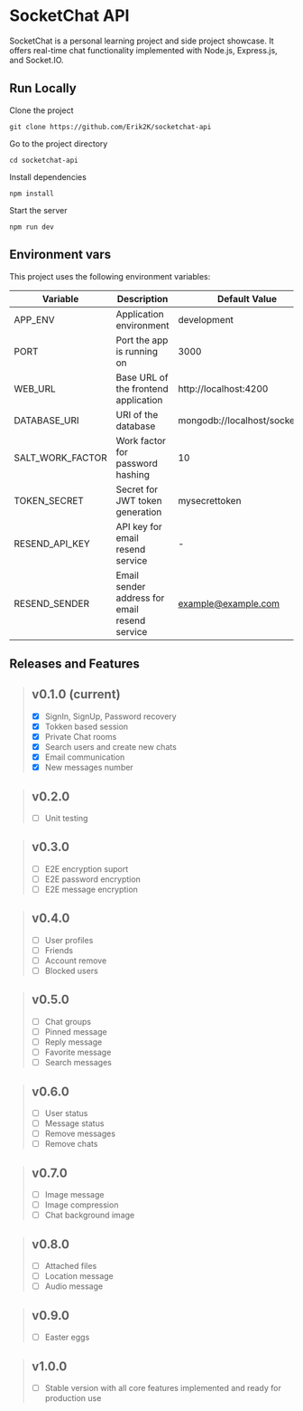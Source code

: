 
# SocketChat API

SocketChat is a personal learning project and side project showcase. It offers real-time chat functionality implemented with Node.js, Express.js, and Socket.IO.


## Run Locally

Clone the project

```console
git clone https://github.com/Erik2K/socketchat-api
```

Go to the project directory

```console
cd socketchat-api
```

Install dependencies

```console
npm install
```

Start the server

```console
npm run dev
```

## Environment vars

This project uses the following environment variables:

| Variable          | Description                                   | Default Value                  |
|-------------------|-----------------------------------------------|--------------------------------|
| APP_ENV           | Application environment                       | development                    |
| PORT              | Port the app is running on                    | 3000                           |
| WEB_URL           | Base URL of the frontend application          | http://localhost:4200          |
| DATABASE_URI      | URI of the database                           | mongodb://localhost/socketchat |
| SALT_WORK_FACTOR  | Work factor for password hashing              | 10                             |
| TOKEN_SECRET      | Secret for JWT token generation               | mysecrettoken                  |
| RESEND_API_KEY    | API key for email resend service              | -                              |
| RESEND_SENDER     | Email sender address for email resend service | example@example.com            |

## Releases and Features

> ## v0.1.0 (current)
> 
> - [x] SignIn, SignUp, Password recovery
> - [x] Tokken based session
> - [x] Private Chat rooms
> - [x] Search users and create new chats
> - [x] Email communication
> - [x] New messages number

> ## v0.2.0
> - [ ] Unit testing

> ## v0.3.0
> - [ ] E2E encryption suport
> - [ ] E2E password encryption
> - [ ] E2E message encryption

> ## v0.4.0
> - [ ] User profiles
> - [ ] Friends
> - [ ] Account remove
> - [ ] Blocked users

> ## v0.5.0
> - [ ] Chat groups
> - [ ] Pinned message
> - [ ] Reply message
> - [ ] Favorite message
> - [ ] Search messages

> ## v0.6.0
> - [ ] User status
> - [ ] Message status
> - [ ] Remove messages
> - [ ] Remove chats

> ## v0.7.0
> - [ ] Image message
> - [ ] Image compression
> - [ ] Chat background image

> ## v0.8.0
> - [ ] Attached files
> - [ ] Location message
> - [ ] Audio message

> ## v0.9.0
> - [ ] Easter eggs

> ## v1.0.0
> - [ ] Stable version with all core features implemented and ready for production use
